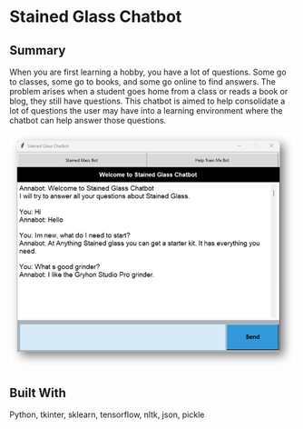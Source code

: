 # Stained Glass Chatbot

## Summary
When you are first learning a hobby, you have a lot of questions. Some go to classes, some go to books, and some go online to find answers.  The problem arises when a student goes home from a class or reads a book or blog, they still have questions. This chatbot is aimed to help consolidate a lot of questions the user may have into a learning environment where the chatbot can help answer those questions.

![Chatbot](./data/chatbot.png)


## Built With
Python, tkinter, sklearn, tensorflow, nltk, json, pickle